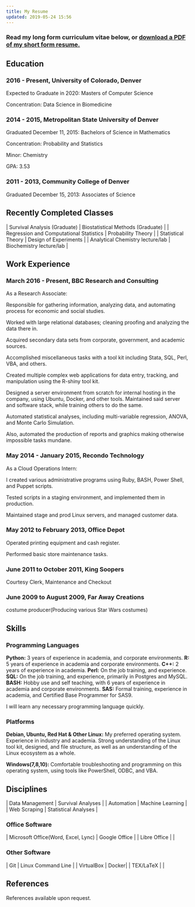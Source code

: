 ```yaml
---
title: My Resume
updated: 2019-05-24 15:56
---
```




### Read my long form curriculum vitae below, or [download a PDF of my short form resume.](/download/Rory_Flynn_Resume.pdf)

## Education

### 2016 - Present, University of Colorado, Denver

Expected to Graduate in 2020: Masters of Computer Science

Concentration: Data Science in Biomedicine

### 2014 - 2015, Metropolitan State University of Denver

Graduated December 11, 2015: Bachelors of Science in Mathematics

Concentration: Probability and Statistics

Minor: Chemistry

GPA: 3.53


### 2011 - 2013, Community College of Denver

Graduated December 15, 2013: Associates of Science


## Recently Completed Classes

| Survival Analysis (Graduate)            | Biostatistical Methods (Graduate) |
| Regression and Computational Statistics | Probability Theory                |
| Statistical Theory                      | Design of Experiments             |
| Analytical Chemistry lecture/lab        | Biochemistry lecture/lab          |
 
## Work Experience

### March 2016 - Present, BBC Research and Consulting
 
As a Research Associate: 

Responsible for gathering information, analyzing data, and automating process for economic and social studies. 

Worked with large relational databases; cleaning proofing and analyzing the data there in. 

Acquired secondary data sets from corporate, government, and academic sources. 

Accomplished miscellaneous tasks with a tool kit including Stata, SQL, Perl, VBA, and others.

Created multiple complex web applications for data entry, tracking, and manipulation using the R-shiny
tool kit.

Designed a server environment from scratch for internal hosting in the company, using Ubuntu, Docker, and other tools. Maintained said server and software stack, while training others to do the same.

Automated statistical analyses, including multi-variable regression, ANOVA, and Monte Carlo Simulation.

Also, automated the production of reports and graphics making otherwise impossible tasks mundane.

### May 2014 - January 2015, Recondo Technology
 
As a Cloud Operations Intern: 

I created various administrative programs using Ruby, BASH, Power Shell, and Puppet scripts.

Tested scripts in a staging environment, and implemented them in production. 

Maintained stage and prod Linux servers, and managed customer data.


### May 2012 to February 2013, Office Depot
 
Operated printing equipment and cash register.

Performed basic store maintenance tasks.


### June 2011 to October 2011, King Soopers

Courtesy Clerk, Maintenance and Checkout

### June 2009 to August 2009, Far Away Creations

costume producer(Producing various Star Wars costumes)

## Skills


### Programming Languages

**Python:** 3 years of experience in academia, and corporate environments.
**R:**      5 years of experience in academia and corporate environments.
**C++:**    2 years of experience in academia.
**Perl:**   On the job training, and experience.
**SQL:**    On the job training, and experience, primarily in Postgres and MySQL.
**BASH:**   Hobby use and self teaching, with 6 years of experience in academia and corporate environments. 
**SAS:**    Formal training, experience in academia, and Certified Base Programmer for SAS9.

I will learn any necessary programming language quickly.

### Platforms

**Debian, Ubuntu, Red Hat & Other Linux:** My preferred operating system. Experience in industry and
academia. Strong understanding of the Linux tool kit, designed, and file structure, as well as an
understanding of the Linux ecosystem as a whole.

**Windows(7,8,10):** Comfortable troubleshooting and programming on this operating system, using tools
like PowerShell, ODBC, and VBA.


## Disciplines

| Data Management  |  Survival Analyses    | 
| Automation       |  Machine Learning     | 
| Web Scraping     |  Statistical Analyses | 


### Office Software

| Microsoft Office(Word, Excel, Lync) | Google Office |
| Libre Office |  |


### Other Software

| Git        |  Linux Command Line | 
| VirtualBox |  Docker| 
| TEX/LaTeX  | | 

## References


References available upon request.
